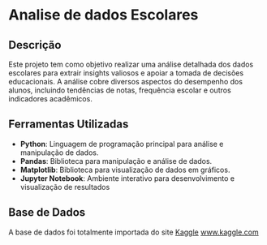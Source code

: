 # Analise de dados Escolares

## Descrição
Este projeto tem como objetivo realizar uma análise detalhada dos dados escolares para extrair insights valiosos e apoiar a tomada de decisões educacionais. A análise cobre diversos aspectos do desempenho dos alunos, incluindo tendências de notas, frequência escolar e outros indicadores acadêmicos.

## Ferramentas Utilizadas

- **Python**: Linguagem de programação principal para análise e manipulação de dados.
 - **Pandas**: Biblioteca para manipulação e análise de dados.
 - **Matplotlib**: Biblioteca para visualização de dados em gráficos.
- **Jupyter Notebook**: Ambiente interativo para desenvolvimento e visualização de resultados
  
## Base de Dados
A base de dados foi totalmente importada do site [Kaggle](https://www.kaggle.com/) www.kaggle.com


